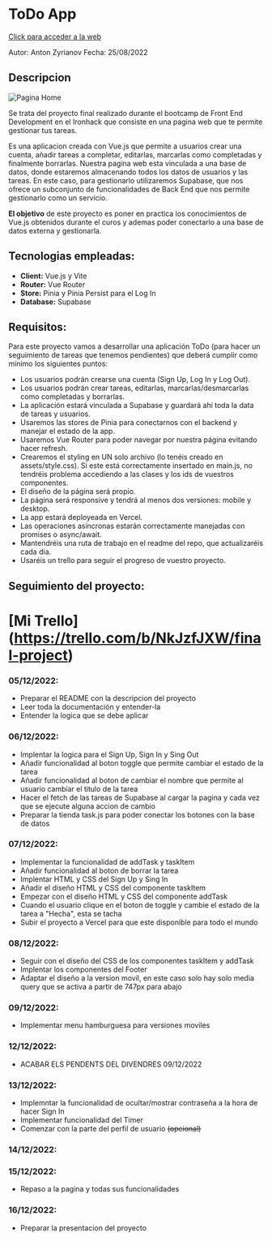 # [](https://github.com/zantonz/final-project/blob/master/README.md)ToDo App

[Click para acceder a la web](https://todo-zantonz.vercel.app/)

Autor: Anton Zyrianov
Fecha: 25/08/2022

## Descripcion

![Pagina Home](https://i.postimg.cc/m2rV83dV/Captura-de-pantalla-2022-08-25-a-las-10-38-46.png)

Se trata del proyecto final realizado durante el bootcamp de Front End Development en el Ironhack que consiste en una pagina web que te permite gestionar tus tareas.

Es una aplicacion creada con Vue.js que permite a usuarios crear una cuenta, añadir tareas a completar, editarlas, marcarlas como completadas y finalmente borrarlas. Nuestra pagina web esta vinculada a una base de datos, donde estaremos almacenando todos los datos de usuarios y las tareas. En este caso, para gestionarlo utilizaremos Supabase, que nos ofrece un subconjunto de funcionalidades de Back End que nos permite gestionarlo como un servicio.

__El objetivo__ de este proyecto es poner en practica los conocimientos de Vue.js obtenidos durante el curos y ademas poder conectarlo a una base de datos externa y gestionarla.

## Tecnologias empleadas:

* __Client:__ Vue.js y Vite
* __Router:__ Vue Router
* __Store:__ Pinia y Pinia Persist para el Log In
* __Database:__ Supabase

## Requisitos:

Para este proyecto vamos a desarrollar una aplicación ToDo (para hacer un seguimiento de tareas que tenemos pendientes) que deberá cumplir como mínimo los siguientes puntos:
* Los usuarios podrán crearse una cuenta (Sign Up, Log In y Log Out).
* Los usuarios podrán crear tareas, editarlas, marcarlas/desmarcarlas como completadas y borrarlas.
* La aplicación estará vinculada a Supabase y guardará ahí toda la data de tareas y usuarios.
* Usaremos las stores de Pinia para conectarnos con el backend y manejar el estado de la app.
* Usaremos Vue Router para poder navegar por nuestra página evitando hacer refresh.
* Crearemos el styling en UN solo archivo (lo tenéis creado en assets/style.css). Si este está correctamente insertado en main.js, no tendréis problema accediendo a las clases y los ids de vuestros componentes.
* El diseño de la página será propio.
* La página será responsive y tendrá al menos dos versiones: mobile y desktop.
* La app estará deployeada en Vercel.
* Las operaciones asíncronas estarán correctamente manejadas con promises o async/await.
* Mantendréis una ruta de trabajo en el readme del repo, que actualizaréis cada día.
* Usaréis un trello para seguir el progreso de vuestro proyecto.

## Seguimiento del proyecto:
# [Mi Trello] (https://trello.com/b/NkJzfJXW/final-project)
### 05/12/2022:
* Preparar el README con la descripcion del proyecto
* Leer toda la documentación y entender-la
* Entender la logica que se debe aplicar

### 06/12/2022:
* Implentar la logica para el Sign Up, Sign In y Sing Out
* Añadir funcionalidad al boton toggle que permite cambiar el estado de la tarea
* Añadir funcionalidad al boton de cambiar el nombre que permite al usuario cambiar el titulo de la tarea
* Hacer el fetch de las tareas de Supabase al cargar la pagina y cada vez que se ejecute alguna accion de cambio
* Preparar la tienda task.js para poder conectar los botones con la base de datos

### 07/12/2022:
* Implementar la funcionalidad de addTask y taskItem
* Añadir funcionalidad al boton de borrar la tarea
* Implentar HTML y CSS del Sign Up y Sing In
* Añadir el diseño HTML y CSS del componente taskItem
* Empezar con el diseño HTML y CSS del componente addTask
* Cuando el usuario clique en el boton de toggle y cambie el estado de la tarea a "Hecha", esta se tacha
* Subir el proyecto a Vercel para que este disponible para todo el mundo

### 08/12/2022:
* Seguir con el diseño del CSS de los componentes taskItem y addTask
* Implentar los componentes del Footer
* Adaptar el diseño a la version movil, en este caso solo hay solo media query que se activa a partir de 747px para abajo

### 09/12/2022:
* Implementar menu hamburguesa para versiones moviles

### 12/12/2022:
* ACABAR ELS PENDENTS DEL DIVENDRES 09/12/2022
### 13/12/2022:
* Implemntar la funcionalidad de ocultar/mostrar contraseña a la hora de hacer Sign In
* Implementar funcionalidad del Timer
* Comenzar con la parte del perfil de usuario ~~(opcional)~~
### 14/12/2022:
### 15/12/2022:
* Repaso a la pagina y todas sus funcionalidades
### 16/12/2022:
* Preparar la presentacion del proyecto